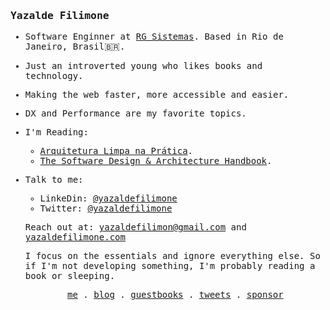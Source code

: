 <samp>
  <h3> Yazalde Filimone </h3>
  
- Software Enginner at [RG Sistemas](http://www.rgsistemas.com.br). Based in Rio de Janeiro, Brasil🇧🇷.
  
- Just an introverted young who likes books and technology.

- Making the web faster, more accessible and easier.
  
- DX and Performance are my favorite topics.
  
- I'm Reading:

  - [Arquitetura Limpa na Prática](https://pay.hotmart.com/O59619511K?checkoutMode=10).
  - [The Software Design & Architecture
    Handbook](https://solidbook.io).
  
- Talk to me:
   - LinkeDin: [@yazaldefilimone](https://www.linkedin.com/in/yazalde-filimone)
   - Twitter:  [@yazaldefilimone](https://twitter.com/yazaldefilimone)
  
  Reach out at: [yazaldefilimon@gmail.com](mailto:yazaldefilimon@gmail.com) and [yazaldefilimone.com](https://yazaldefilimone.com)
  
  I focus on the essentials and ignore everything else. So if I'm not developing something, I'm probably reading a book or sleeping.
  <p align="center">
    <a href="https://yazaldefilimone.com">me</a> .
    <a href="https://yazaldefilimone.com/blog">blog</a> .
    <a href="https://jaredpalmer.com/guestbooks">guestbooks</a> .
    <a href="https://twitter.com/yazaldefilimone">tweets</a> .
    <a href="https://www.buymeacoffee.com/yazaldefilimone">sponsor</a>
</p>
